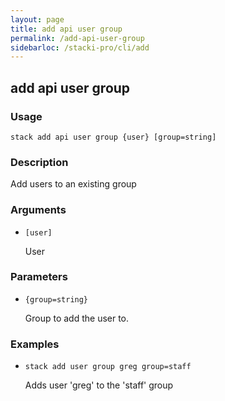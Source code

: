 ```yaml
---
layout: page
title: add api user group
permalink: /add-api-user-group
sidebarloc: /stacki-pro/cli/add
---
```


## add api user group

### Usage

`stack add api user group {user} [group=string]`

### Description

Add users to an existing group

### Arguments

* `[user]`

   User


### Parameters
* `{group=string}`

   Group to add the user to.

### Examples

* `stack add user group greg group=staff`

   Adds user 'greg' to the 'staff' group



